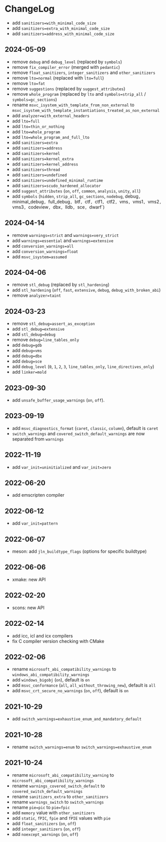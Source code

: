 # ChangeLog

- add `sanitizers=with_minimal_code_size`
- add `sanitizers=extra_with_minimal_code_size`
- add `sanitizers=address_with_minimal_code_size`

## 2024-05-09

- remove `debug` and `debug_level` (replaced by `symbols`)
- remove `fix_compiler_error` (merged with `pedantic`)
- remove `float_sanitizers`, `integer_sanitizers` and `other_sanitizers`
- remove `lto=normal` (replaced with `lto=full`)
- remove `lto=fat`
- remove `suggestions` (replaced by `suggest_attributes`)
- remove `whole_program` (replaced by `lto` and `symbols=strip_all` / `symbols=gc_sections`)
- rename `msvc_isystem_with_template_from_non_external` to `msvc_isystem_with_template_instantiations_treated_as_non_external`
- add `analyzer=with_external_headers`
- add `lto=full`
- add `lto=thin_or_nothing`
- add `lto=whole_program`
- add `lto=whole_program_and_full_lto`
- add `sanitizers=extra`
- add `sanitizers=address`
- add `sanitizers=kernel`
- add `sanitizers=kernel_extra`
- add `sanitizers=kernel_address`
- add `sanitizers=thread`
- add `sanitizers=undefined`
- add `sanitizers=undefined_minimal_runtime`
- add `sanitizers=scudo_hardened_allocator`
- add `suggest_attributes` (`on`, `off`, `common`, `analysis`, `unity`, `all`)
- add `symbols` (`hidden`, `strip_all`, `gc_sections`, `nodebug`, debug`, `minimal_debug`, `full_debug`, `btf`, `ctf`, `ctf1`, `ctf2`, `vms`, `vms1`, `vms2`, `vms3`, `codeview`, `dbx`, `lldb`, `sce`, `dwarf`)

## 2024-04-14

- remove `warnings=strict` and `warnings=very_strict`
- add `warnings=essential` and `warnings=extensive`
- add `conversion_warnings=all`
- add `conversion_warnings=float`
- add `msvc_isystem=assumed`

## 2024-04-06

- remove `stl_debug` (replaced by `stl_hardening`)
- add `stl_hardening` (`off`, `fast`, `extensive`, `debug`, `debug_with_broken_abi`)
- remove `analyzer=taint`

## 2024-03-23

- remove `stl_debug=assert_as_exception`
- add `stl_debug=extensive`
- add `stl_debug=debug`
- remove `debug=line_tables_only`
- add `debug=gdb`
- add `debug=vms`
- add `debug=dbx`
- add `debug=sce`
- add `debug_level` (`0`, `1`, `2`, `3`, `line_tables_only`, `line_directives_only`)
- add `linker=mold`

## 2023-09-30

- add `unsafe_buffer_usage_warnings` (`on`, `off`).

## 2023-09-19

- add `msvc_diagnostics_format` (`caret`, `classic`, `column`), default is `caret`
- `switch_warnings` and `covered_switch_default_warnings` are now separated from `warnings`

## 2022-11-19

- add `var_init=uninitialized` and `var_init=zero`

## 2022-06-20

- add emscripten compiler

## 2022-06-12

- add `var_init=pattern`

## 2022-06-07

- meson: add `jln_buildtype_flags` (options for specific buildtype)

## 2022-06-06

- xmake: new API

## 2022-02-20

- scons: new API

## 2022-02-14

- add icc, icl and icx compilers
- fix C compiler version checking with CMake

## 2022-02-06

- rename `microsoft_abi_compatibility_warnings` to `windows_abi_compatibility_warnings`
- add `windows_bigobj` (`on`), default is `on`
- add `msvc_conformance` (`all`, `all_without_throwing_new`), default is `all`
- add `msvc_crt_secure_no_warnings` (`on`, `off`), default is `on`

## 2021-10-29

- add `switch_warnings=exhaustive_enum_and_mandatory_default`

## 2021-10-28

- rename `switch_warnings=enum` to `switch_warnings=exhaustive_enum`

## 2021-10-24

- rename `microsoft_abi_compatibility_warning` to `microsoft_abi_compatibility_warnings`
- rename `warnings_covered_switch_default` to `covered_switch_default_warnings`
- rename `sanitizers_extra` to `other_sanitizers`
- rename `warnings_switch` to `switch_warnings`
- rename `pie=pic` to `pie=fpic`
- add `memory` value with `other_sanitizers`
- add `static`, `fPIC`, `fpie` and `fPIE` values with `pie`
- add `float_sanitizers` (`on`, `off`)
- add `integer_sanitizers` (`on`, `off`)
- add `noexcept_warnings` (`on`, `off`)
